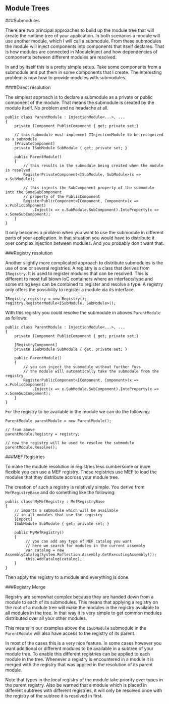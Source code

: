 ﻿Module Trees
------------

###Submodules

There are two principal approaches to build up the module tree that will create the runtime tree of your application.
In both scenarios a module will use another module, which I will call a submodule.
From these submodules the module will inject components into components that itself declares.
That is how modules are connected in ModuleInject and how dependencies of components between different modules are resolved.

In and by itself this is a pretty simple setup. Take some components from a submodule and put them in some components that 
I create.
The interesting problem is now how to provide modules with submodules.

####Direct resolution

The simplest approach is to declare a submodule as a private or public component of the module. 
That means the submodule is created by the module itself. 
No problem and no headache at all. 

    public class ParentModule : InjectionModule<...>, ...
    {
        private IComponent PublicComponent { get; private set;}

        // this submodule must implement IInjectionModule to be recognized as a submodule
        [PrivateComponent]
        private ISubModule SubModule { get; private set; }

        public ParentModule() 
        {
            // this results in the submodule being created when the module is resolved
            RegisterPrivateComponent<ISubModule, SubModule>(x => x.SubModule);

            // this injects the SubComponent property of the submodule into the SomeSubComponent
            // property of the PublicComponent
            RegisterPublicComponent<IComponent, Component>(x => x.PublicComponent)
                .Inject(x => x.SubModule.SubComponent).IntoProperty(x => x.SomeSubComponent);
        }
    }

It only becomes a problem when you want to use the submodule in different parts of your application. In that situation you
would have to distribute it over complex injection between modules. And you probably don't want that.

###Registry resolution

Another slightly more complicated approach to distribute submodules is the use of one or several registries.
A registry is a class that derives from `IRegistry`. It is used to register modules that can be resolved.
This is different to most full blown IoC containers where an interface/type and some string keys can be combined to 
register and resolve a type. A registry only offers the possibility to register a module via its interface.

    IRegistry registry = new Registry();
    registry.RegisterModule<ISubModule, SubModule>();

With this registry you could resolve the submodule in aboves `ParentModule` as follows:

    public class ParentModule : InjectionModule<...>, ...
    {
        private IComponent PublicComponent { get; private set;}

        [RegistryComponent]
        private ISubModule SubModule { get; private set; }

        public ParentModule() 
        {
            // you can inject the submodule without further fuss
            // the module will automatically take the submodule from the registry
            RegisterPublicComponent<IComponent, Component>(x => x.PublicComponent)
                .Inject(x => x.SubModule.SubComponent).IntoProperty(x => x.SomeSubComponent);
        }
    }

For the registry to be available in the module we can do the following:

    ParentModule parentModule = new ParentModule();

    // from above
    parentModule.Registry = registry; 
    
    // now the registry will be used to resolve the submodule
    parentModule.Resolve(); 

###MEF Registries

To make the module resolution in registries less cumbersome or more flexible you can use a MEF registry.
These registries use MEF to load the modules that they distribute accross your module tree.

The creation of such a registry is relatively simple. You derive from `MefRegistryBase` and do something like the
following:

    public class MyMefRegistry : MefRegistryBase 
    {
        // imports a submodule which will be available 
        // in all modules that use the registry
        [Import]
        ISubModule SubModule { get; private set; }

        public MyMefRegistry() 
        {
             // you can add any type of MEF catalog you want
             // here we search for modules in the current assembly
             var catalog = new AssemblyCatalog(System.Reflection.Assembly.GetExecutingAssembly());
             this.AddCatalog(catalog);
        }
    }

Then apply the registry to a module and everything is done.

###Registry Merge

Registry are somewhat complex because they are handed down from a module to each of its submodules. This means that
applying a registry on the root of a module tree will make the modules in the registry available to all modules in the tree.
In that way it is very simple to get common modules distributed over all your other modules.

This means in our examples above the `ISubModule` submodule in the `ParentModule` will also have access to the registry of
its parent.

In most of the cases this is a very nice feature. In some cases however you want additional or different modules to be
available in a subtree of your module tree. To enable this different registries can be applied to each module in the tree.
Whenever a registry is encountered in a module it is merged with the registry that was applied in the resolution of its 
parent module.

Note that types in the local registry of the module take priority over types in the parent registry. Also be warned that
a module which is placed in different subtrees with different registries, it will only be resolved once with the registry
of the subtree it is resolved in first.